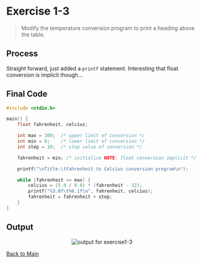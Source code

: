 # Exercise 1-3
> Modify the temperature conversion program to print a heading above the table. 

## Process
Straight forward, just added a `printf` statement. Interesting that float conversion is implicit though...
## Final Code
```c
#include <stdio.h>

main() {
    float fahrenheit, celcius;

    int max = 300;	/* upper limit of conversion */
    int min = 0;	/* lower limit of conversion */
    int step = 10;	/* step value of conversion */

    fahrenheit = min; /* initialise NOTE: float conversion implicit */

    printf("\nTitle:\tFahrenheit to Celcius conversion program\n");

    while (fahrenheit <= max) {
        celcius = (5.0 / 9.0) * (fahrenheit - 32);
        printf("%3.0f\t%6.1f\n", fahrenheit, celcius);
        fahrenheit = fahrenheit + step;
    }
}
```

## Output
<p align="center">
    <image src="../assets/exercise1-3output.jpg" alt="output for exercise1-3" />
</p>

[Back to Main](../readme.md)
